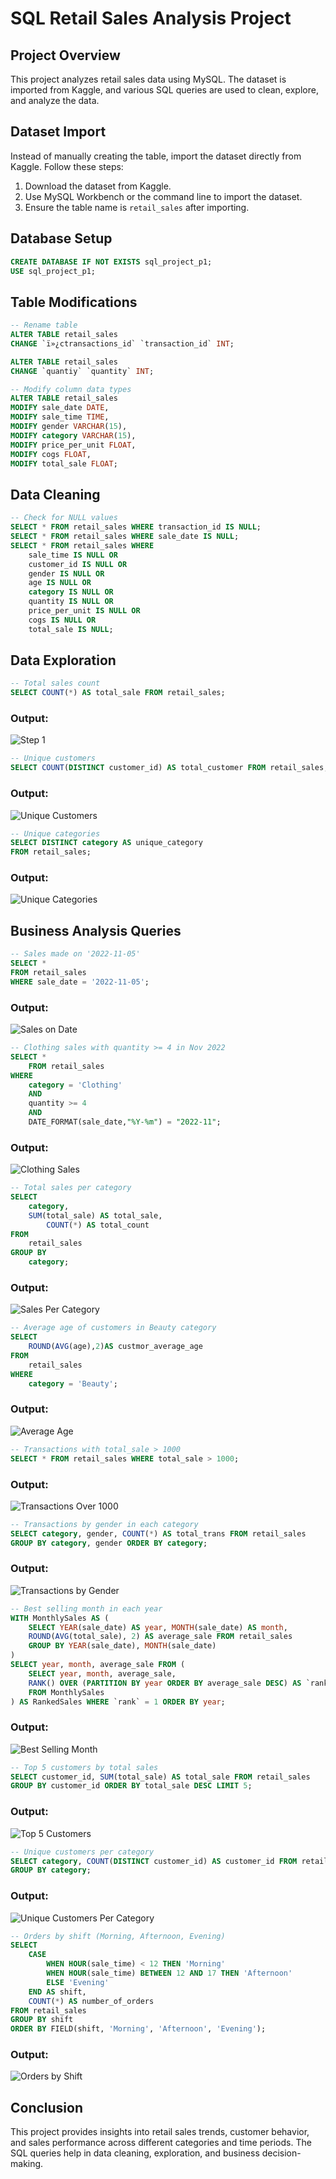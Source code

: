 # SQL Retail Sales Analysis Project

## Project Overview

This project analyzes retail sales data using MySQL. The dataset is imported from Kaggle, and various SQL queries are used to clean, explore, and analyze the data.

## Dataset Import

Instead of manually creating the table, import the dataset directly from Kaggle. Follow these steps:

1. Download the dataset from Kaggle.
2. Use MySQL Workbench or the command line to import the dataset.
3. Ensure the table name is `retail_sales` after importing.

## Database Setup

```sql
CREATE DATABASE IF NOT EXISTS sql_project_p1;
USE sql_project_p1;
```

## Table Modifications

```sql
-- Rename table
ALTER TABLE retail_sales
CHANGE `ï»¿ctransactions_id` `transaction_id` INT;

ALTER TABLE retail_sales
CHANGE `quantiy` `quantity` INT;

-- Modify column data types
ALTER TABLE retail_sales
MODIFY sale_date DATE,
MODIFY sale_time TIME,
MODIFY gender VARCHAR(15),
MODIFY category VARCHAR(15),
MODIFY price_per_unit FLOAT,
MODIFY cogs FLOAT,
MODIFY total_sale FLOAT;
```

## Data Cleaning

```sql
-- Check for NULL values
SELECT * FROM retail_sales WHERE transaction_id IS NULL;
SELECT * FROM retail_sales WHERE sale_date IS NULL;
SELECT * FROM retail_sales WHERE
    sale_time IS NULL OR
    customer_id IS NULL OR
    gender IS NULL OR
    age IS NULL OR
    category IS NULL OR
    quantity IS NULL OR
    price_per_unit IS NULL OR
    cogs IS NULL OR
    total_sale IS NULL;
```

## Data Exploration

```sql
-- Total sales count
SELECT COUNT(*) AS total_sale FROM retail_sales;
```

### Output:
![Step 1](https://github.com/mansi306/Mysql_retail_sale_Project_1/blob/main/Mysql_retail_sale_Project_1/screenshots/s1.png)

```sql
-- Unique customers
SELECT COUNT(DISTINCT customer_id) AS total_customer FROM retail_sales;

```

### Output:
![Unique Customers](https://raw.githubusercontent.com/mansi306/Mysql_retail_sale_Project_1/refs/heads/main/Mysql_retail_sale_Project_1/screenshots/s2.png)

```sql
-- Unique categories
SELECT DISTINCT category AS unique_category
FROM retail_sales;

```

### Output:
![Unique Categories](https://raw.githubusercontent.com/mansi306/Mysql_retail_sale_Project_1/refs/heads/main/Mysql_retail_sale_Project_1/screenshots/s3.png)

## Business Analysis Queries

```sql
-- Sales made on '2022-11-05'
SELECT *
FROM retail_sales
WHERE sale_date = '2022-11-05';

```

### Output:
![Sales on Date](https://raw.githubusercontent.com/mansi306/Mysql_retail_sale_Project_1/refs/heads/main/Mysql_retail_sale_Project_1/screenshots/s4.png)
```sql
-- Clothing sales with quantity >= 4 in Nov 2022
SELECT * 
	FROM retail_sales
WHERE 
	category = 'Clothing'
	AND 
	quantity >= 4
	AND 
	DATE_FORMAT(sale_date,"%Y-%m") = "2022-11";
```

### Output:
![Clothing Sales](https://raw.githubusercontent.com/mansi306/Mysql_retail_sale_Project_1/refs/heads/main/Mysql_retail_sale_Project_1/screenshots/s5.png)

```sql
-- Total sales per category
SELECT 
	category,
	SUM(total_sale) AS total_sale, 
       	COUNT(*) AS total_count
FROM
	retail_sales
GROUP BY 
	category;

```

### Output:
![Sales Per Category](https://raw.githubusercontent.com/mansi306/Mysql_retail_sale_Project_1/refs/heads/main/Mysql_retail_sale_Project_1/screenshots/s6.png)

```sql
-- Average age of customers in Beauty category
SELECT 
	ROUND(AVG(age),2)AS custmor_average_age 
FROM 
	retail_sales 
WHERE 
	category = 'Beauty';

```
### Output:
![Average Age](https://raw.githubusercontent.com/mansi306/Mysql_retail_sale_Project_1/refs/heads/main/Mysql_retail_sale_Project_1/screenshots/s7.png)

```sql
-- Transactions with total_sale > 1000
SELECT * FROM retail_sales WHERE total_sale > 1000;
```

### Output:
![Transactions Over 1000](https://raw.githubusercontent.com/mansi306/Mysql_retail_sale_Project_1/main/screenshots/s9.png)

```sql
-- Transactions by gender in each category
SELECT category, gender, COUNT(*) AS total_trans FROM retail_sales
GROUP BY category, gender ORDER BY category;
```

### Output:
![Transactions by Gender](https://raw.githubusercontent.com/mansi306/Mysql_retail_sale_Project_1/main/screenshots/s10.png)

```sql
-- Best selling month in each year
WITH MonthlySales AS (
    SELECT YEAR(sale_date) AS year, MONTH(sale_date) AS month,
    ROUND(AVG(total_sale), 2) AS average_sale FROM retail_sales
    GROUP BY YEAR(sale_date), MONTH(sale_date)
)
SELECT year, month, average_sale FROM (
    SELECT year, month, average_sale,
    RANK() OVER (PARTITION BY year ORDER BY average_sale DESC) AS `rank`
    FROM MonthlySales
) AS RankedSales WHERE `rank` = 1 ORDER BY year;
```

### Output:
![Best Selling Month](https://raw.githubusercontent.com/mansi306/Mysql_retail_sale_Project_1/main/screenshots/s11.png)

```sql
-- Top 5 customers by total sales
SELECT customer_id, SUM(total_sale) AS total_sale FROM retail_sales
GROUP BY customer_id ORDER BY total_sale DESC LIMIT 5;
```

### Output:
![Top 5 Customers](https://raw.githubusercontent.com/mansi306/Mysql_retail_sale_Project_1/main/screenshots/s12.png)

```sql
-- Unique customers per category
SELECT category, COUNT(DISTINCT customer_id) AS customer_id FROM retail_sales
GROUP BY category;
```

### Output:
![Unique Customers Per Category](https://raw.githubusercontent.com/mansi306/Mysql_retail_sale_Project_1/main/screenshots/s13.png)

```sql
-- Orders by shift (Morning, Afternoon, Evening)
SELECT
    CASE
        WHEN HOUR(sale_time) < 12 THEN 'Morning'
        WHEN HOUR(sale_time) BETWEEN 12 AND 17 THEN 'Afternoon'
        ELSE 'Evening'
    END AS shift,
    COUNT(*) AS number_of_orders
FROM retail_sales
GROUP BY shift
ORDER BY FIELD(shift, 'Morning', 'Afternoon', 'Evening');
```

### Output:
![Orders by Shift](https://raw.githubusercontent.com/mansi306/Mysql_retail_sale_Project_1/main/screenshots/s14.png)

## Conclusion

This project provides insights into retail sales trends, customer behavior, and sales performance across different categories and time periods. The SQL queries help in data cleaning, exploration, and business decision-making.

